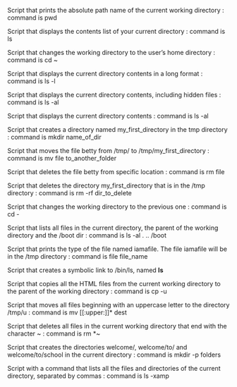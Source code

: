 Script that prints the absolute path name of the current working directory : command is pwd

Script that displays the contents list of your current directory : command is ls

Script that changes the working directory to the user’s home directory : command is cd ~

Script that displays the current directory contents in a long format : command is ls -l

Script that displays the current directory contents, including hidden files : command is ls -al

Script that displays the current directory contents : command is ls -al

Script that creates a directory named my_first_directory in the tmp directory : command is mkdir name_of_dir

Script that moves the file betty from /tmp/ to /tmp/my_first_directory : command is mv file to_another_folder

Script that deletes the file betty from specific location  : command is rm file

Script that deletes the directory my_first_directory that is in the /tmp directory : command is rm -rf dir_to_delete

Script that changes the working directory to the previous one : command is cd -

Script that lists all files in the current directory, the parent of the working directory and the /boot dir : command is ls -al . .. /boot

Script that prints the type of the file named iamafile. The file iamafile will be in the /tmp directory : command is file file_name

Script that creates a symbolic link to /bin/ls, named __ls__

Script that copies all the HTML files from the current working directory to the parent of the working directory : command is cp -u

Script that moves all files beginning with an uppercase letter to the directory /tmp/u : command is mv [[:upper:]]* dest

Script that deletes all files in the current working directory that end with the character ~ : command is rm *~

Script that creates the directories welcome/, welcome/to/ and welcome/to/school in the current directory : command is mkdir -p folders

Script with a command that lists all the files and directories of the current directory, separated by commas : command is ls -xamp

